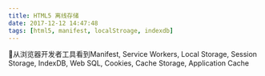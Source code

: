 ```yaml
---
title: HTML5 离线存储
date: 2017-12-12 14:47:48
tags: [html5, manifest, localStroage, indexdb]
---
```

从浏览器开发者工具看到Manifest, Service Workers, Local Storage, Session Storage, IndexDB, Web SQL, Cookies, Cache Storage, Application Cache
